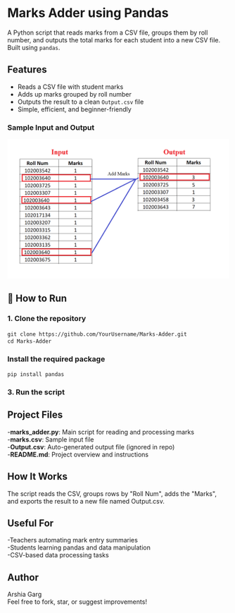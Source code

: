 # Marks Adder using Pandas

A Python script that reads marks from a CSV file, groups them by roll number, and outputs the total marks for each student into a new CSV file. Built using `pandas`.


##  Features

- Reads a CSV file with student marks
- Adds up marks grouped by roll number
- Outputs the result to a clean `Output.csv` file
- Simple, efficient, and beginner-friendly


### Sample Input and Output

![Sample data Input and Output](example.png)


## 🚀 How to Run

### 1. Clone the repository

```
git clone https://github.com/YourUsername/Marks-Adder.git
cd Marks-Adder
```
### Install the required package
```
pip install pandas
```
### 3. Run the script


## Project Files

-**marks_adder.py**:	Main script for reading and processing marks  
-**marks.csv**:	Sample input file  
-**Output.csv**:	Auto-generated output file (ignored in repo)  
-**README.md**:	Project overview and instructions


## How It Works
The script reads the CSV, groups rows by "Roll Num", adds the "Marks", and exports the result to a new file named Output.csv.


## Useful For
-Teachers automating mark entry summaries  
-Students learning pandas and data manipulation  
-CSV-based data processing tasks


## Author
Arshia Garg  
Feel free to fork, star, or suggest improvements!


